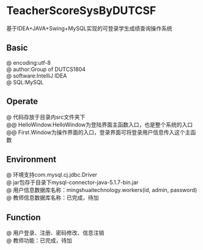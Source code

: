 # TeacherScoreSysByDUTCSF
基于IDEA+JAVA+Swing+MySQL实现的可登录学生成绩查询操作系统
## Basic
@ encoding:utf-8  
@ author:Group of DUTCS1804  
@ software:IntelliJ IDEA  
@ SQL:MySQL  
## Operate
@ 代码存放于目录内src文件夹下  
@@ HelloWindow.HelloWindow为登陆界面主函数入口，也是整个系统的入口  
@@ First.Window为操作界面的入口，登录界面可将登录用户信息传入这个主函数  
## Environment
@ 环境支持com.mysql.cj.jdbc.Driver  
@ jar包存于目录下mysql-connector-java-5.1.7-bin.jar  
@ 用户信息数据库名称：mingshuaitechnology.workers(id, admin, password)  
@ 教师信息数据库名称：已完成，待加  
## Function
@ 用户登录、注册、密码修改、信息注销  
@ 教师功能：已完成，待加  
